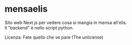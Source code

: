 # mensaelis

Sito web Next.js per vedere cosa si mangia in mensa all'elis.  
Il "backend" è nello script python.  

Licenza: Fate quello che ve pare (The unlicense)